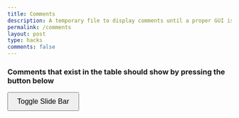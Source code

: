 ```yaml
---
title: Comments
description: A temporary file to display comments until a proper GUI is able to be installed.
permalink: /comments
layout: post
type: hacks
comments: false
---
```

<style>
.commentContainer {
        background-color: green;
        margin-top: 20px;
    }
#toggle-btn {
    padding: 10px 20px;
    font-size: 16px;
    cursor: pointer;
}
/* Style for the sliding bar */
#slide-bar {
    position: fixed;
    top: 0;
    right: -25%; /* Initially hidden */
    width: 25%; /* Takes up 1/4th of the screen width */
    height: 100%;
    background-color: #333;
    color: white;
    padding: 20px;
    box-sizing: border-box;
    transition: right 0.3s ease-in-out; /* Slide-in and slide-out transition */
}
.text-box {
    position: absolute;
    bottom: 0;
    margin-bottom: 15px;
}
</style>
### Comments that exist in the table should show by pressing the button below
<div>
    <button id="toggle-btn">Toggle Slide Bar</button>
</div>
<div id="slide-bar">
    <h2>Comments</h2>
    <div class="text-box">
        <p><label for="comment">Comment</label></p>
        <textarea rows="4" cols="40" id="comment" name="comment" placeholder="Comment here"></textarea>
        <br>
        <button id="commentButton">Comment</button>
    </div>
</div>
<script type="module">
import { pythonURI, fetchOptions } from '{{site.baseurl}}/assets/js/api/config.js'
const commentsAPI = `${pythonURI}/api/comments`
async function fetchComments() {
    const commentsResponse = await fetch(commentsAPI, fetchOptions)
    if (!commentsResponse.ok) throw new Error('Failed to fetch comments');
    const comments = await commentsResponse.json();
    // console.log(comments)
    return comments
}
async function buildComments() {
    try {
        const comments = await fetchComments(); // Ensure comments are fetched properly
        // console.log('Successfully fetched comments:', comments);
        // Check if comments are empty or undefined
        if (!comments || comments.length === 0) {
            console.log('No comments available to display.');
            return;
        }
        comments.forEach(comment => {
            const commentContainer = document.createElement('div');
            commentContainer.classList.add("commentContainer")
            //console.log('Successfully created div')
            const commentTitle = document.createElement('p');
            // console.log('Successfully created title element')
            commentTitle.innerHTML = comment.title
            // console.log('Successfully added title content')
            const commentContent = document.createElement('p');
            // console.log('Successfully created content element')
            commentContent.innerHTML = comment.content
            // console.log('Successfully added content content')
            commentContainer.appendChild(commentTitle)
            // console.log('Successfully appended title')
            commentContainer.appendChild(commentContent)
            // console.log('Successfully appended content')
            document.getElementById('slide-bar').appendChild(commentContainer);
        });
    } catch {
        console.error('Error building comments:', error);
    }
}
async function postComments() {
    const content = document.getElementById("comment").value;
    const commentRequest = await fetch(commentsAPI, {
        ...fetchOptions,
        method: 'post',
        body: JSON.stringify(
            {"title": "placeholder", "content": content, "post_id": window.location.pathname}
        )
    })
    document.getElementById('comment').value = '';
}
const constButton = document.getElementById("commentButton")
constButton.addEventListener("click", postComments)
buildComments()
</script>
<script>
const toggleBtn = document.getElementById("toggle-btn");
const slideBar = document.getElementById("slide-bar");
// Function to toggle the sliding bar
toggleBtn.addEventListener("click", function() {
    if (slideBar.style.right === "0px") {
        slideBar.style.right = "-25%"; // Hide the bar
    } else {
        slideBar.style.right = "0"; // Show the bar
    }
});
</script>